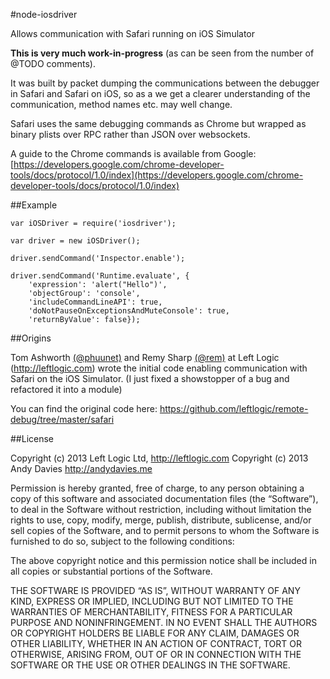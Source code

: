#node-iosdriver

Allows communication with Safari running on iOS Simulator

**This is very much work-in-progress** (as can be seen from the number of @TODO comments).

It was built by packet dumping the communications between the debugger in Safari and Safari on iOS, so as a we get a clearer understanding of the communication, method names etc. may well change.

Safari uses the same debugging commands as Chrome but wrapped as binary plists over RPC rather than JSON over websockets.

A guide to the Chrome commands is available from Google:
[https://developers.google.com/chrome-developer-tools/docs/protocol/1.0/index](https://developers.google.com/chrome-developer-tools/docs/protocol/1.0/index)

##Example

    var iOSDriver = require('iosdriver');

    var driver = new iOSDriver();

    driver.sendCommand('Inspector.enable');

    driver.sendCommand('Runtime.evaluate', {
        'expression': 'alert("Hello")',
        'objectGroup': 'console',
        'includeCommandLineAPI': true,
        'doNotPauseOnExceptionsAndMuteConsole': true,
        'returnByValue': false});
        
##Origins

Tom Ashworth [(@phuunet)](https://twitter.com/phuunet) and Remy Sharp [(@rem)](https://twitter.com/rem) at Left Logic (http://leftlogic.com) wrote the initial code enabling communication with Safari on the iOS Simulator. (I just fixed a showstopper of a bug and refactored it into a module)

You can find the original code here: https://github.com/leftlogic/remote-debug/tree/master/safari

##License

Copyright (c) 2013 Left Logic Ltd, http://leftlogic.com
Copyright (c) 2013 Andy Davies http://andydavies.me

Permission is hereby granted, free of charge, to any person obtaining a copy of this software and associated documentation files (the “Software”), to deal in the Software without restriction, including without limitation the rights to use, copy, modify, merge, publish, distribute, sublicense, and/or sell copies of the Software, and to permit persons to whom the Software is furnished to do so, subject to the following conditions:
 
The above copyright notice and this permission notice shall be included in all copies or substantial portions of the Software.
 
THE SOFTWARE IS PROVIDED “AS IS”, WITHOUT WARRANTY OF ANY KIND, EXPRESS OR IMPLIED, INCLUDING BUT NOT LIMITED TO THE WARRANTIES OF MERCHANTABILITY, FITNESS FOR A PARTICULAR PURPOSE AND NONINFRINGEMENT. IN NO EVENT SHALL THE AUTHORS OR COPYRIGHT HOLDERS BE LIABLE FOR ANY CLAIM, DAMAGES OR OTHER LIABILITY, WHETHER IN AN ACTION OF CONTRACT, TORT OR OTHERWISE, ARISING FROM, OUT OF OR IN CONNECTION WITH THE SOFTWARE OR THE USE OR OTHER DEALINGS IN THE SOFTWARE.
